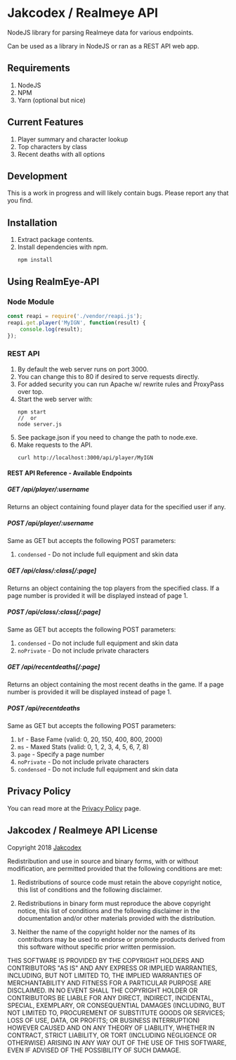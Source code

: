 # Jakcodex / Realmeye API

NodeJS library for parsing Realmeye data for various endpoints.

Can be used as a library in NodeJS or ran as a REST API web app.

## Requirements

1. NodeJS
1. NPM
1. Yarn (optional but nice)

## Current Features

1. Player summary and character lookup
1. Top characters by class
1. Recent deaths with all options

## Development

This is a work in progress and will likely contain bugs. Please report any that you find.

## Installation

1. Extract package contents.
1. Install dependencies with npm.
   ```
   npm install
   ```

## Using RealmEye-API

### Node Module

```js
const reapi = require('./vendor/reapi.js');
reapi.get.player('MyIGN', function(result) {
    console.log(result);
});
```

### REST API

1. By default the web server runs on port 3000.
1. You can change this to 80 if desired to serve requests directly.
1. For added security you can run Apache w/ rewrite rules and ProxyPass over top.
1. Start the web server with:
   ```
   npm start
   //  or
   node server.js
   ```
1. See package.json if you need to change the path to node.exe.
1. Make requests to the API.
   ```
   curl http://localhost:3000/api/player/MyIGN
   ```

#### REST API Reference - Available Endpoints

##### GET /api/player/:username
Returns an object containing found player data for the specified user if any.

##### POST /api/player/:username
Same as GET but accepts the following POST parameters:

1. `condensed` - Do not include full equipment and skin data

##### GET /api/class/:class[/:page]
Returns an object containing the top players from the specified class. If a page number is provided it will be displayed instead of page 1.

##### POST /api/class/:class[/:page]
Same as GET but accepts the following POST parameters:

1. `condensed` - Do not include full equipment and skin data
1. `noPrivate` - Do not include private characters

##### GET /api/recentdeaths[/:page]
Returns an object containing the most recent deaths in the game. If a page number is provided it will be displayed instead of page 1.

##### POST /api/recentdeaths
Same as GET but accepts the following POST parameters:

1. `bf` - Base Fame (valid: 0, 20, 150, 400, 800, 2000)
1. `ms` - Maxed Stats (valid: 0, 1, 2, 3, 4, 5, 6, 7, 8)
1. `page` - Specify a page number
1. `noPrivate` - Do not include private characters
1. `condensed` - Do not include full equipment and skin data

## Privacy Policy

You can read more at the [Privacy Policy](privacy-policy.md) page.

## Jakcodex / Realmeye API License

Copyright 2018 [Jakcodex](https://github.com/jakcodex)

Redistribution and use in source and binary forms, with or without modification, are permitted provided that the following conditions are met:

1. Redistributions of source code must retain the above copyright notice, this list of conditions and the following disclaimer.

2. Redistributions in binary form must reproduce the above copyright notice, this list of conditions and the following disclaimer in the documentation and/or other materials provided with the distribution.

3. Neither the name of the copyright holder nor the names of its contributors may be used to endorse or promote products derived from this software without specific prior written permission.

THIS SOFTWARE IS PROVIDED BY THE COPYRIGHT HOLDERS AND CONTRIBUTORS "AS IS" AND ANY EXPRESS OR IMPLIED WARRANTIES, INCLUDING, BUT NOT LIMITED TO, THE IMPLIED WARRANTIES OF MERCHANTABILITY AND FITNESS FOR A PARTICULAR PURPOSE ARE DISCLAIMED. IN NO EVENT SHALL THE COPYRIGHT HOLDER OR CONTRIBUTORS BE LIABLE FOR ANY DIRECT, INDIRECT, INCIDENTAL, SPECIAL, EXEMPLARY, OR CONSEQUENTIAL DAMAGES (INCLUDING, BUT NOT LIMITED TO, PROCUREMENT OF SUBSTITUTE GOODS OR SERVICES; LOSS OF USE, DATA, OR PROFITS; OR BUSINESS INTERRUPTION) HOWEVER CAUSED AND ON ANY THEORY OF LIABILITY, WHETHER IN CONTRACT, STRICT LIABILITY, OR TORT (INCLUDING NEGLIGENCE OR OTHERWISE) ARISING IN ANY WAY OUT OF THE USE OF THIS SOFTWARE, EVEN IF ADVISED OF THE POSSIBILITY OF SUCH DAMAGE.
